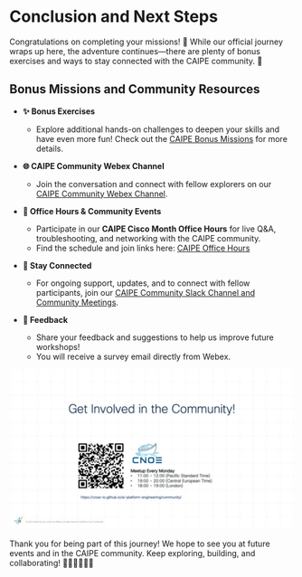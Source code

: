 # Conclusion and Next Steps

Congratulations on completing your missions! 🚀 While our official journey wraps up here, the adventure continues—there are plenty of bonus exercises and ways to stay connected with the CAIPE community. 🌟

## Bonus Missions and Community Resources

- **✨ Bonus Exercises**
  - Explore additional hands-on challenges to deepen your skills and have even more fun! Check out the [CAIPE Bonus Missions](https://cnoe-io.github.io/ai-platform-engineering/) for more details.

- **🌐 CAIPE Community Webex Channel**
  - Join the conversation and connect with fellow explorers on our [CAIPE Community Webex Channel](https://eurl.io/#bOa9oXKAn).

- **📅 Office Hours & Community Events**
  - Participate in our **CAIPE Cisco Month Office Hours** for live Q&A, troubleshooting, and networking with the CAIPE community.
  - Find the schedule and join links here: [CAIPE Office Hours](https://cisco.sharepoint.com/sites/CAIPE/SitePages/CAIPE-Office-Hours.aspx)

- **💬 Stay Connected**
  - For ongoing support, updates, and to connect with fellow participants, join our [CAIPE Community Slack Channel and Community Meetings](https://cnoe-io.github.io/ai-platform-engineering/community/).

- **📝 Feedback**
  - Share your feedback and suggestions to help us improve future workshops!
  - You will receive a survey email directly from Webex.


![Get Involved in Community](images/get-involved-community.svg)

Thank you for being part of this journey! We hope to see you at future events and in the CAIPE community. Keep exploring, building, and collaborating! 🦸‍♂️🦸‍♀️🤖🌌
